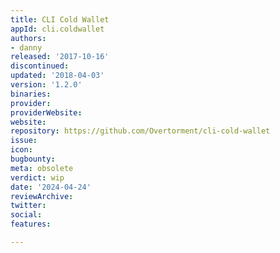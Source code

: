 ```yaml
---
title: CLI Cold Wallet
appId: cli.coldwallet
authors:
- danny
released: '2017-10-16'
discontinued: 
updated: '2018-04-03'
version: '1.2.0'
binaries: 
provider: 
providerWebsite: 
website: 
repository: https://github.com/Overtorment/cli-cold-wallet
issue: 
icon: 
bugbounty: 
meta: obsolete
verdict: wip
date: '2024-04-24'
reviewArchive: 
twitter: 
social: 
features: 

---
```


